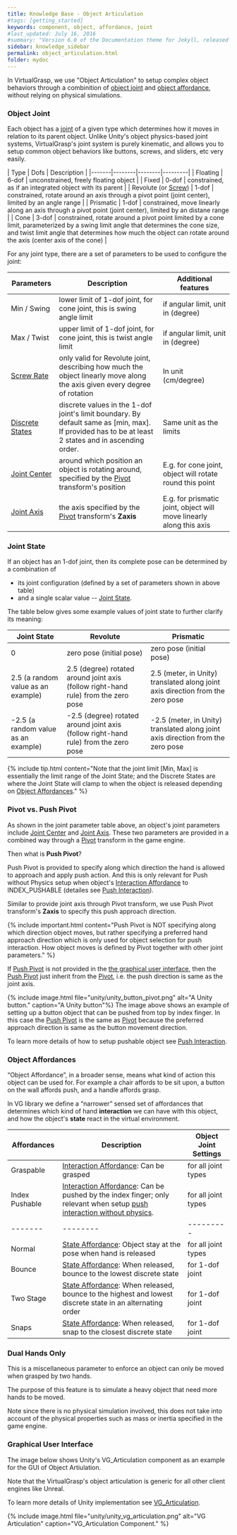 ```yaml
---
title: Knowledge Base - Object Articulation
#tags: [getting_started]
keywords: component, object, affordance, joint
#last_updated: July 16, 2016
#summary: "Version 6.0 of the Documentation theme for Jekyll, released July 4, 2016, implements relative links so you can view the files offline or on any server without configuring urls and baseurls. Additionally, you can store pages in subdirectories. Templates for alerts and images are available."
sidebar: knowledge_sidebar
permalink: object_articulation.html
folder: mydoc
---
```


In VirtualGrasp, we use "Object Articulation" to setup complex object behaviors through a combinition of
<a href="#" data-toggle="tooltip" data-original-title="{{site.data.glossary.Joint}}">object joint</a> and
<a href="#" data-toggle="tooltip" data-original-title="{{site.data.glossary.Affordance}}">object affordance</a>,
without relying on physical simulations.

### Object Joint

Each object has a <a href="#" data-toggle="tooltip" data-original-title="{{site.data.glossary.Joint}}">joint</a> of a given type which determines how it moves in relation to its parent object.
Unlike Unity's object physics-based joint systems, VirtualGrasp's joint system is purely kinematic, and allows you to setup common object behaviors like buttons, screws, and sliders, etc very easily. 
   

| Type | Dofs | Description |
|-------|--------|--------|---------|
| Floating | 6-dof | unconstrained, freely floating object | 
| Fixed | 0-dof | constrained, as if an integrated object with its parent | 
| Revolute (or <a href="#" data-toggle="tooltip" data-original-title="{{site.data.glossary.ScrewJoint}}">Screw</a>) | 1-dof | constrained, rotate around an axis through a pivot point (joint center), limited by an angle range | 
| Prismatic | 1-dof | constrained, move linearly along an axis through a pivot point (joint center), limited by an distane range | 
| Cone | 3-dof | constrained, rotate around a pivot point limited by a cone limit, parameterized by a swing limit angle that determines the cone size, and twist limit angle that determines how much the object can rotate around the axis (center axis of the cone) |

For any joint type, there are a set of parameters to be used to configure the joint:

| Parameters | Description | Additional features |
|-------|--------|---------|
| Min / Swing | lower limit of 1-dof joint, for cone joint, this is swing angle limit | if angular limit, unit in (degree)|
| Max / Twist | upper limit of 1-dof joint, for cone joint, this is twist angle limit | if angular limit, unit in (degree) |
| <a href="#" data-toggle="tooltip" data-original-title="{{site.data.glossary.ScrewRate}}">Screw Rate</a> | only valid for Revolute joint, describing how much the object linearly move along the axis given every degree of rotation | In unit (cm/degree) | 
| <a href="#" data-toggle="tooltip" data-original-title="{{site.data.glossary.DiscreteStates}}">Discrete States</a> | discrete values in the 1-dof joint's limit boundary. By default same as [min, max]. If provided has to be at least 2 states and in ascending order. | Same unit as the limits | 
| <a href="#" data-toggle="tooltip" data-original-title="{{site.data.glossary.JointCenter}}">Joint Center</a> | around which position an object is rotating around, specified by the <a href="#" data-toggle="tooltip" data-original-title="{{site.data.glossary.Pivot}}">Pivot</a> transform's position | E.g. for cone joint, object will rotate round this point | 
| <a href="#" data-toggle="tooltip" data-original-title="{{site.data.glossary.JointAxis}}">Joint Axis</a> | the axis specified by the <a href="#" data-toggle="tooltip" data-original-title="{{site.data.glossary.Pivot}}">Pivot</a> transform's **Zaxis** | E.g. for prismatic joint, object will move linearly along this axis | 

### Joint State

If an object has an 1-dof joint, then its complete pose can be determined by a combination of 
* its joint configuration (defined by a set of parameters shown in above table) 
* and a single scalar value -- <a href="#" data-toggle="tooltip" data-original-title="{{site.data.glossary.JointState}}">Joint State</a>. 

The table below gives some example values of joint state to further clarify its meaning:

| Joint State | Revolute | Prismatic|
|-------|--------|---------|
| 0 | zero pose (initial pose) | zero pose (initial pose) |
| 2.5 (a random value as an example) | 2.5 (degree) rotated around joint axis (follow right-hand rule) from the zero pose | 2.5 (meter, in Unity) translated along joint axis direction from the zero pose |
| -2.5 (a random value as an example) | -2.5 (degree) rotated around joint axis (follow right-hand rule) from the zero pose | -2.5 (meter, in Unity) translated along joint axis direction from the zero pose |

{% include tip.html content="Note that the joint limit [Min, Max] is essentially the limit range of the Joint State; and the Discrete States are 
 where the Joint State will clamp to when the object is released depending on [Object Affordances](#object-affordances)." %}


### Pivot vs. Push Pivot

As shown in the joint parameter table above, an object's joint parameters include 
<a href="#" data-toggle="tooltip" data-original-title="{{site.data.glossary.JointCenter}}">Joint Center</a> and
<a href="#" data-toggle="tooltip" data-original-title="{{site.data.glossary.JointAxis}}">Joint Axis</a>.
These two parameters are provided in a combined way through a 
<a href="#" data-toggle="tooltip" data-original-title="{{site.data.glossary.Pivot}}">Pivot</a> transform in the game engine. 

Then what is **Push Pivot**? 

Push Pivot is provided to specify along which direction the hand is allowed to approach and apply push action. 
And this is only relevant for Push without Physics setup when object's <a href="#" data-toggle="tooltip" data-original-title="{{site.data.glossary.InteractionAffordance}}">Interaction Affordance</a> 
to INDEX_PUSHABLE (detailes see [Push Interaction](push_interaction.html#push-articulation)).

Similar to provide joint axis through Pivot transform, we use Push Pivot transform's **Zaxis** to specify this push approach direction. 

{% include important.html content="Push Pivot is NOT specifying along which direction object moves, 
but rather specifying a preferred hand approach direction which is only used for object selection for
push interaction. How object moves is defined by Pivot together with other joint parameters." %}

If <a href="#" data-toggle="tooltip" data-original-title="{{site.data.glossary.PushPivot}}">Push Pivot</a>
 is not provided in the [the graphical user interface](#graphical-user-interface), then the <a href="#" data-toggle="tooltip" data-original-title="{{site.data.glossary.PushPivot}}">Push Pivot</a>
 just inherit from the <a href="#" data-toggle="tooltip" data-original-title="{{site.data.glossary.Pivot}}">Pivot</a>,
i.e. the push direction is same as the joint axis. 

{% include image.html file="unity/unity_button_pivot.png" alt="A Unity button." caption="A Unity button"%}
The image above shows an example of setting up a button object that can be pushed from top by index finger. 
In this case the <a href="#" data-toggle="tooltip" data-original-title="{{site.data.glossary.PushPivot}}">Push Pivot</a>
is the same as <a href="#" data-toggle="tooltip" data-original-title="{{site.data.glossary.Pivot}}">Pivot</a>
because the preferred approach direction is same as the button movement direction.

To learn more details of how to setup pushable object see [Push Interaction](push_interaction.html#push-without-physics).


### Object Affordances

“Object Affordance”, in a broader sense, means what kind of action this object can be used for. 
For example a chair affords to be sit upon, a button on the wall affords push, and a handle affords grasp.

In VG library we define a “narrower” sensed set of affordances that determines which kind of hand **interaction** we can have with this object,
 and how the object's **state** react in the virtual environment. 

| Affordances | Description | Object Joint Settings |
|-------|--------|---------|
| Graspable | <a href="#" data-toggle="tooltip" data-original-title="{{site.data.glossary.InteractionAffordance}}">Interaction Affordance</a>: Can be grasped | for all joint types | 
| Index Pushable | <a href="#" data-toggle="tooltip" data-original-title="{{site.data.glossary.InteractionAffordance}}">Interaction Affordance</a>: Can be pushed by the index finger; only relevant when setup [push interaction without physics](push_interaction.html#push-without-physics).| for all joint types | 
|-------|--------|---------|
| Normal | <a href="#" data-toggle="tooltip" data-original-title="{{site.data.glossary.StateAffordance}}">State Affordance</a>: Object stay at the pose when hand is released  | for all joint types| 
| Bounce | <a href="#" data-toggle="tooltip" data-original-title="{{site.data.glossary.StateAffordance}}">State Affordance</a>: When released, bounce to the lowest discrete state | for 1-dof joint | 
| Two Stage | <a href="#" data-toggle="tooltip" data-original-title="{{site.data.glossary.StateAffordance}}">State Affordance</a>: When released, bounce to the highest and lowest discrete state in an alternating order | for 1-dof joint | 
| Snaps | <a href="#" data-toggle="tooltip" data-original-title="{{site.data.glossary.StateAffordance}}">State Affordance</a>: When released, snap to the closest discrete state | for 1-dof joint | 

### Dual Hands Only

This is a miscellaneous parameter to enforce an object can only be moved when grasped by two hands. 

The purpose of this feature is to simulate a heavy object that need more hands to be moved. 

Note since there is no physical simulation involved, this does not take into account of the physical properties such as
mass or inertia specified in the game engine. 

### Graphical User Interface

The image below shows Unity's VG_Articulation component as an example for the GUI of Object Artiulation.

Note that the VirtualGrasp's object articulation is generic for all other client engines like Unreal.

To learn more details of Unity implementation see [VG_Articulation](unity_component_vgarticulation.html#unity-component-vgarticulation).

{% include image.html file="unity/unity_vg_articulation.png" alt="VG Articulation" caption="VG_Articulation Component." %}

